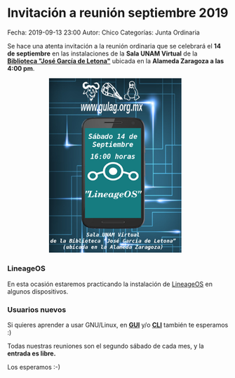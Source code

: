 Invitación a reunión septiembre 2019
==================================

Fecha: 2019-09-13 23:00
Autor:  Chico
Categorías: Junta Ordinaria

Se hace una atenta invitación a la reunión ordinaria que se celebrará el __14 de septiembre__ en las instalaciones de la __Sala UNAM Virtual__ de la __[Biblioteca "José García de Letona"](https://www.openstreetmap.org/#map=19/25.54029/-103.44524)__ ubicada en la __Alameda Zaragoza a las 4:00 pm__.

<center>
<a class="img-responsive" href="2019-09-13-invitacion-reunion-septiembre/septiembre2019.png"><img class="img-responsive" style="width:60%;height:auto;margin-right:12px;" src="2019-09-13-invitacion-reunion-septiembre/septiembre2019.png" alt="LineageOS" width="325" height="250"></a>
</center>

<!-- break -->

### LineageOS

En esta ocasión estaremos practicando la instalación de [LineageOS](https://www.lineageos.org/) en algunos dispositivos.

### Usuarios nuevos

Si quieres aprender a usar GNU/Linux, en __[GUI](https://es.wikipedia.org/wiki/Interfaz_gr%C3%A1fica_de_usuario)__ y/o __[CLI](https://es.wikipedia.org/wiki/L%C3%ADnea_de_comandos)__ también te esperamos :) 

Todas nuestras reuniones son el segundo sábado de cada mes, y la __entrada es libre.__

Los esperamos :-)

